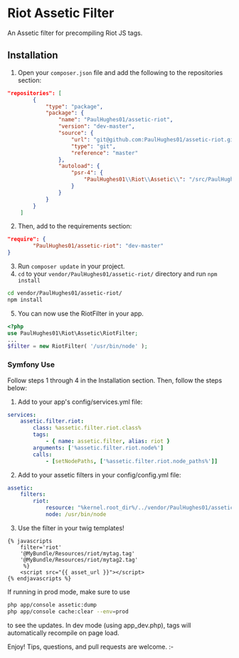 # Riot Assetic Filter
An Assetic filter for precompiling Riot JS tags.

## Installation

1. Open your `composer.json` file and add the following to the repositories section:
```json
"repositories": [
		{
		    "type": "package",
		    "package": {
    		    "name": "PaulHughes01/assetic-riot",
				"version": "dev-master",
				"source": {
			    	"url": "git@github.com:PaulHughes01/assetic-riot.git",
			    	"type": "git",
			    	"reference": "master"
				},
				"autoload": {
					"psr-4": {
				    	"PaulHughes01\\Riot\\Assetic\\": "/src/PaulHughes01/Riot/Assetic"
					}
			    }
		    }
		}
	]
```
2. Then, add to the requirements section:
```json
"require": {
        "PaulHughes01/assetic-riot": "dev-master"
}
```
3. Run `composer update` in your project.
4. `cd` to your `vendor/PaulHughes01/assetic-riot/` directory and run `npm install`
```bash
cd vendor/PaulHughes01/assetic-riot/
npm install
```
5. You can now use the RiotFilter in your app.
```php
<?php
use PaulHughes01\Riot\Assetic\RiotFilter;
...
$filter = new RiotFilter( '/usr/bin/node' );
```

### Symfony Use

Follow steps 1 through 4 in the Installation section. Then, follow the steps below:

1. Add to your app's config/services.yml file:
```yml
services:
    assetic.filter.riot:
        class: %assetic.filter.riot.class%
        tags:
            - { name: assetic.filter, alias: riot }
        arguments: ['%assetic.filter.riot.node%']
        calls:
            - [setNodePaths, ['%assetic.filter.riot.node_paths%']]
```
2. Add to your assetic filters in your config/config.yml file:
```yml
assetic:
    filters:
        riot:
            resource: "%kernel.root_dir%/../vendor/PaulHughes01/assetic-riot/src/PaulHughes01/Riot/Assetic/Resources/config/services.xml"
            node: /usr/bin/node
```

3. Use the filter in your twig templates! 
```twig
{% javascripts 
    filter='riot'
    '@MyBundle/Resources/riot/mytag.tag'
    '@MyBundle/Resources/riot/mytag2.tag'
     %}
    <script src="{{ asset_url }}"></script>
{% endjavascripts %}
```

If running in prod mode, make sure to use
```bash
php app/console assetic:dump
php app/console cache:clear --env=prod
```
to see the updates. In dev mode (using app_dev.php), tags will automatically recompile on page load. 

Enjoy! Tips, questions, and pull requests are welcome. :-